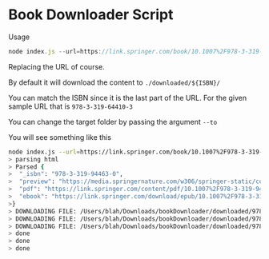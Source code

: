 # Book Downloader Script

Usage

```js
node index.js --url=https://link.springer.com/book/10.1007%2F978-3-319-64410-3
```

Replacing the URL of course.

By default it will download the content to `./downloaded/${ISBN}/`

You can match the ISBN since it is the last part of the URL. For the given sample URL that is `978-3-319-64410-3`

You can change the target folder by passing the argument `--to`

You will see something like this

```bash
node index.js --url=https://link.springer.com/book/10.1007%2F978-3-319-94463-0
> parsing html
> Parsed {
>  "_isbn": "978-3-319-94463-0",
>  "preview": "https://media.springernature.com/w306/springer-static/cover-hires/book/978-3-319-94463-0",
>  "pdf": "https://link.springer.com/content/pdf/10.1007%2F978-3-319-94463-0.pdf",
>  "ebook": "https://link.springer.com/download/epub/10.1007%2F978-3-319-94463-0.epub"
>}
> DOWNLOADING FILE: /Users/blah/Downloads/bookDownloader/downloaded/978-3-319-94463-0/10.1007%2F978-3-319-94463-0.epub
> DOWNLOADING FILE: /Users/blah/Downloads/bookDownloader/downloaded/978-3-319-94463-0/10.1007%2F978-3-319-94463-0.pdf
> DOWNLOADING FILE: /Users/blah/Downloads/bookDownloader/downloaded/978-3-319-94463-0/978-3-319-94463-0
> done
> done
> done
```

